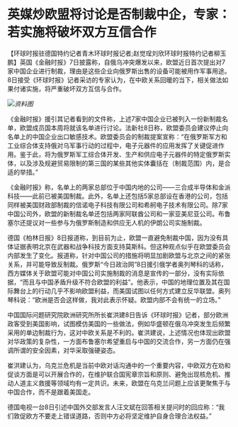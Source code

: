 # 英媒炒欧盟将讨论是否制裁中企，专家：若实施将破坏双方互信合作

【环球时报驻德国特约记者青木环球时报记者;赵觉珵刘欣环球时报特约记者柳玉鹏】英国《金融时报》7日披露称，自俄乌冲突爆发以来，欧盟近日首次提出对7家中国企业进行制裁，理由是这些企业向俄罗斯出售的设备可能被用作军事用途。8日接受《环球时报》记者采访的专家认为，在中欧关系回暖的当下，相关做法如果付诸实施，将严重破坏双方互信与合作。

![](https://inews.gtimg.com/om_bt/Oz7ALc6bXU7W8vokbkb3CHLqyFWsdsS7mm-jK-v6Rg0IwAA/1000)_资料图_

《金融时报》援引其记者看到的文件称，上述7家中国企业已被列入一份新制裁名单，欧盟成员国本周将就该名单进行讨论。法新社8日称，欧盟委员会建议停止向名单上的中国企业出口敏感技术。欧盟委员会的制裁提案宣称：“在俄罗斯军方和工业综合体支持俄对乌军事行动的过程中，电子元器件的应用发挥了关键促进作用。鉴于此，将为俄罗斯军工综合体开发、生产和供应电子元器件的特定俄罗斯实体，以及涉及规避贸易限制的第三国的某些其他实体囊括在（制裁范围）内，是合适的举措。”

《金融时报》称，名单上的两家总部位于中国内地的公司——三合成半导体和金派科技——此前已被美国制裁。此外，名单上还包括5家总部设在香港的公司，包括同样被美国财政部制裁的信诺电子科技有限公司和希舸电子技术有限公司。除7家中国公司外，欧盟的新制裁名单还包括两家阿联酋公司和一家亚美尼亚公司。布鲁塞尔还提议对一些参与为俄罗斯制造和供应无人机的伊朗公司实施制裁。

德国《柏林日报》8日报道称，到目前为止，欧盟一直避免制裁中国，因为没有具体证据表明北京在武器和战争科技方面支持莫斯科。但这种观点似乎在欧盟委员会内部发生了变化。报道称，针对中国公司的措施将明显加剧欧盟与北京之间的紧张关系，并可能导致反制裁。俄罗斯“今日政治网”8日援引俄学者奥列琴科的话称，西方媒体关于欧盟可能对中国公司实施制裁的消息是宣传的一部分，没有实际依据，“而且与中国矛盾升级不符合欧盟的利益”。他表示，中国的地理位置及其在国际舞台上的行动几乎不影响欧盟利益，而美国试图以任何方式建立反华联盟。奥列琴科说：“欧洲是否会这样做，我对此表示怀疑。欧盟内部不会有统一的立场。”

中国国际问题研究院欧洲研究所所长崔洪建8日告诉《环球时报》记者，部分欧洲政客受到美国影响，试图模仿美国的一些做法，例如华盛顿在俄乌冲突发生后频繁采用的单边制裁行为，这对中欧关系是不利的。崔洪建说，上述情况也体现出欧盟对华政策的复杂性，一方面布鲁塞尔希望重启与中国的交流合作，另一方面仍在强调所谓的安全因素，对华采取强硬姿态。

崔洪建认为，乌克兰危机是当前中欧对话沟通中的一个重要内容，中欧双方在劝和促谈方面是可以开展合作的，在维护联合国宪章宗旨和原则、避免出现核危机、推动人道主义救援等领域均有一定共识。未来，欧盟在乌克兰问题上应该更聚焦于与中国合作，而不是跟着美国走。

德国电视一台8日引述中国外交部发言人汪文斌在回答相关提问时的回应称：“我们敦促欧方不要走上错误道路，否则中方必将坚定维护自身合理合法权益。”

